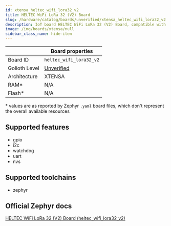 ```yaml
---
id: xtensa_heltec_wifi_lora32_v2
title: HELTEC WiFi LoRa 32 (V2) Board
slug: /hardware/catalog/boards/unverified/xtensa_heltec_wifi_lora32_v2
description: IoT board HELTEC WiFi LoRa 32 (V2) Board, compatible with Golioth at unverified level.
image: /img/boards/xtensa/null
sidebar_class_name: hide-item
---
```


[//]: # (This is an auto-generated file, do not edit! Changes to it will be lost upon re-generation)



|                | Board properties     |
| -------------  | -------------------- |
| Board ID       | `heltec_wifi_lora32_v2` |
| Golioth Level  | [Unverified](/hardware#unverified-boards) |
| Architecture   | XTENSA |
| RAM*           | N/A |
| Flash*         | N/A |

\* values are as reported by Zephyr `.yaml` board files, which don't represent the overall available resources



## Supported features

* gpio
* i2c
* watchdog
* uart
* nvs

## Supported toolchains

* zephyr

## Official Zephyr docs

[HELTEC WiFi LoRa 32 (V2) Board (heltec_wifi_lora32_v2)](https://docs.zephyrproject.org/latest/boards/xtensa/heltec_wifi_lora32_v2/doc/index.html)
